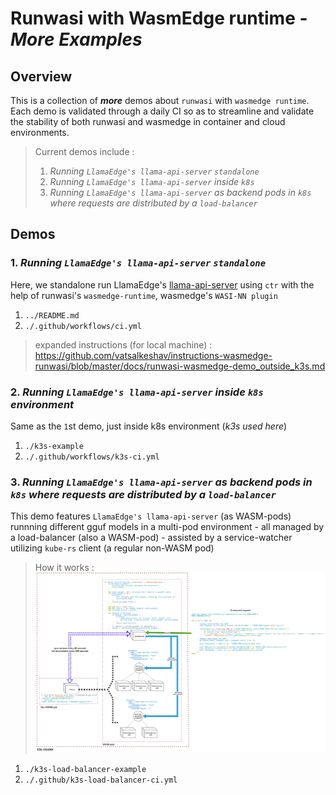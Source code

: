 # Runwasi with WasmEdge runtime - *More Examples*

## Overview

This is a collection of __*more*__ demos about `runwasi` with `wasmedge runtime`.
Each demo is validated through a daily CI so as to streamline and validate the stability of both runwasi and wasmedge in container and cloud environments.

> Current demos include :
>  1. *Running `LlamaEdge's llama-api-server` `standalone`*
>  2. *Running `LlamaEdge's llama-api-server` inside `k8s`*
>  3. *Running `LlamaEdge's llama-api-server` as backend pods in `k8s` where requests are distributed by a `load-balancer`*

## Demos

### 1.  *Running `LlamaEdge's llama-api-server` `standalone`*
Here, we standalone run LlamaEdge's [llama-api-server](https://github.com/LlamaEdge/LlamaEdge/tree/main/llama-api-server) using `ctr` with the help of runwasi's `wasmedge-runtime`, wasmedge's `WASI-NN plugin`

  1. `../README.md`
  2. `./.github/workflows/ci.yml`

> expanded instructions (for local machine) : https://github.com/vatsalkeshav/instructions-wasmedge-runwasi/blob/master/docs/runwasi-wasmedge-demo_outside_k3s.md

### 2. *Running `LlamaEdge's llama-api-server` inside `k8s` environment*
Same as the `1`st demo, just inside k8s environment (*k3s used here*)

  1. `./k3s-example`
  2. `./.github/workflows/k3s-ci.yml`


### 3. *Running `LlamaEdge's llama-api-server` as backend pods in `k8s` where requests are distributed by a `load-balancer`*
This demo features `LlamaEdge's llama-api-server` (as WASM-pods) runnning different gguf models in a multi-pod environment - all managed by a load-balancer (also a WASM-pod) - assisted by a service-watcher utilizing `kube-rs` client (a regular non-WASM pod)
> How it works :
![Architecture Diagram](k3s-load-balancer-example/docs/diagrams/loadbalancer-watcher-architecture.png)

  1. `./k3s-load-balancer-example`
  2. `./.github/k3s-load-balancer-ci.yml`